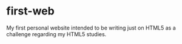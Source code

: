 # first-web
My first personal website intended to be writing just on HTML5 as a challenge regarding my HTML5 studies.
